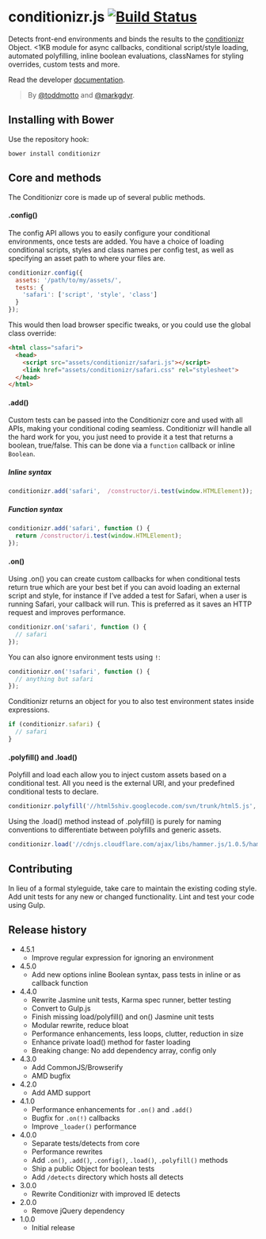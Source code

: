 # conditionizr.js [![Build Status](https://travis-ci.org/conditionizr/conditionizr.svg)](https://travis-ci.org/conditionizr/conditionizr)

Detects front-end environments and binds the results to the [conditionizr](http://conditionizr.com) Object. &lt;1KB module for async callbacks, conditional script/style loading, automated polyfilling, inline boolean evaluations, classNames for styling overrides, custom tests and more.

Read the developer [documentation](//github.com/conditionizr/conditionizr/blob/master/docs/DOCS.md).

> By [@toddmotto](//twitter.com/toddmotto) and [@markgdyr](//twitter.com/markgdyr).

## Installing with Bower
Use the repository hook:

```
bower install conditionizr
```

## Core and methods

The Conditionizr core is made up of several public methods.

#### .config()
The config API allows you to easily configure your conditional environments, once tests are added. You have a choice of loading conditional scripts, styles and class names per config test, as well as specifying an asset path to where your files are.

````js
conditionizr.config({
  assets: '/path/to/my/assets/',
  tests: {
    'safari': ['script', 'style', 'class']
  }
});
````

This would then load browser specific tweaks, or you could use the global class override:

````html
<html class="safari">
  <head>
    <script src="assets/conditionizr/safari.js"></script>
    <link href="assets/conditionizr/safari.css" rel="stylesheet">
  </head>
</html>
````

#### .add()
Custom tests can be passed into the Conditionizr core and used with all APIs, making your conditional coding seamless. Conditionizr will handle all the hard work for you, you just need to provide it a test that returns a boolean, true/false. This can be done via a `function` callback or inline `Boolean`.

##### Inline syntax

````js
conditionizr.add('safari',  /constructor/i.test(window.HTMLElement));
````

##### Function syntax

````js
conditionizr.add('safari', function () {
  return /constructor/i.test(window.HTMLElement);
});
````

#### .on()
Using .on() you can create custom callbacks for when conditional tests return true which are your best bet if you can avoid loading an external script and style, for instance if I’ve added a test for Safari, when a user is running Safari, your callback will run. This is preferred as it saves an HTTP request and improves performance.

````js
conditionizr.on('safari', function () {
  // safari
});
````

You can also ignore environment tests using `!`:

````js
conditionizr.on('!safari', function () {
  // anything but safari
});
````

Conditionizr returns an object for you to also test environment states inside expressions.

````js
if (conditionizr.safari) {
  // safari
}
````

#### .polyfill() and .load()
Polyfill and load each allow you to inject custom assets based on a conditional test. All you need is the external URI, and your predefined conditional tests to declare.

````js
conditionizr.polyfill('//html5shiv.googlecode.com/svn/trunk/html5.js', ['ie6', 'ie7', 'ie8']);
````

Using the .load() method instead of .polyfill() is purely for naming conventions to differentiate between polyfills and generic assets.

````js
conditionizr.load('//cdnjs.cloudflare.com/ajax/libs/hammer.js/1.0.5/hammer.min.js', ['ios']);
````

## Contributing
In lieu of a formal styleguide, take care to maintain the existing coding style. Add unit tests for any new or changed functionality. Lint and test your code using Gulp.

## Release history

- 4.5.1
  - Improve regular expression for ignoring an environment
- 4.5.0
  - Add new options inline Boolean syntax, pass tests in inline or as callback function
- 4.4.0
  - Rewrite Jasmine unit tests, Karma spec runner, better testing
  - Convert to Gulp.js
  - Finish missing load/polyfill() and on() Jasmine unit tests
  - Modular rewrite, reduce bloat
  - Performance enhancements, less loops, clutter, reduction in size
  - Enhance private load() method for faster loading
  - Breaking change: No add dependency array, config only
- 4.3.0
  - Add CommonJS/Browserify
  - AMD bugfix
- 4.2.0
  - Add AMD support
- 4.1.0
  - Performance enhancements for `.on()` and `.add()`
  - Bugfix for `.on(!)` callbacks
  - Improve `_loader()` performance
- 4.0.0
  - Separate tests/detects from core
  - Performance rewrites
  - Add `.on()`, `.add()`, `.config()`, `.load()`, `.polyfill()` methods
  - Ship a public Object for boolean tests
  - Add `/detects` directory which hosts all detects
- 3.0.0
  - Rewrite Conditionizr with improved IE detects
- 2.0.0
  - Remove jQuery dependency
- 1.0.0
  - Initial release
